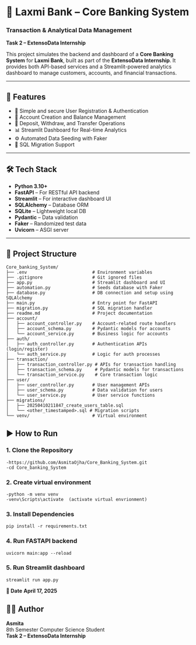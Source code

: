 # 🏦 Laxmi Bank – Core Banking System  
### Transaction & Analytical Data Management  
**Task 2 – ExtensoData Internship**

This project simulates the backend and dashboard of a **Core Banking System** for **Laxmi Bank**, built as part of the **ExtensoData Internship**. It provides both API-based services and a Streamlit-powered analytics dashboard to manage customers, accounts, and financial transactions.

---

## 🚀 Features

- 🔐 Simple and secure User Registration & Authentication  
- 💼 Account Creation and Balance Management  
- 💸 Deposit, Withdraw, and Transfer Operations  
- 📊 Streamlit Dashboard for Real-time Analytics  
- ⚙️ Automated Data Seeding with Faker  
- 📁 SQL Migration Support

---

## 🛠 Tech Stack

- **Python 3.10+**
- **FastAPI** – For RESTful API backend  
- **Streamlit** – For interactive dashboard UI  
- **SQLAlchemy** – Database ORM  
- **SQLite** – Lightweight local DB  
- **Pydantic** – Data validation  
- **Faker** – Randomized test data  
- **Uvicorn** – ASGI server  

---

## 📁 Project Structure
```
Core_banking_System/
├── .env                         # Environment variables
├── .gitignore                   # Git ignored files
├── app.py                       # Streamlit dashboard and UI
├── automation.py                # Seeds database with Faker
├── database.py                  # DB connection and setup using SQLAlchemy
├── main.py                      # Entry point for FastAPI
├── migration.py                 # SQL migration handler
├── readme.md                    # Project documentation
├── account/
│   ├── account_controller.py    # Account-related route handlers
│   ├── account_schema.py        # Pydantic models for accounts
│   └── account_service.py       # Business logic for accounts
├── auth/
│   ├── auth_controller.py       # Authentication APIs (login/register)
│   └── auth_service.py          # Logic for auth processes
├── transaction/
│   ├── transaction_controller.py # APIs for transaction handling
│   ├── transaction_schema.py     # Pydantic models for transactions
│   └── transaction_service.py    # Core transaction logic
├── user/
│   ├── user_controller.py       # User management APIs
│   ├── user_schema.py           # Data validation for users
│   └── user_service.py          # User service functions
├── migrations/
│   ├── 20250410211847_create_users_table.sql
│   └── <other_timestamped>.sql # Migration scripts
└── venv/                        # Virtual environment
```

## ▶️ How to Run

### 1. Clone the Repository
```
-https://github.com/AsmitaOjha/Core_Banking_System.git
-cd Core_banking_System
```

### 2. Create virtual environment
```
-python -m venv venv
-venv\Scripts\activate  (activate virtual envrionment)
```

### 3. Install Dependencies
```
pip install -r requirements.txt
```

### 4. Run FASTAPI backend
```
uvicorn main:app --reload
```

### 5. Run Streamlit dashboard
```
streamlit run app.py
```

**📅 Date**
**April 17, 2025**

## 👩‍💻 Author  
**Asmita**  
8th Semester Computer Science Student  
**Task 2 – ExtensoData Internship**

